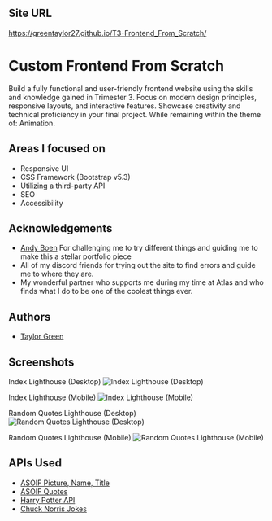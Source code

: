 ## Site URL

https://greentaylor27.github.io/T3-Frontend_From_Scratch/
# Custom Frontend From Scratch

Build a fully functional and user-friendly frontend website using the skills and knowledge gained in Trimester 3. Focus on modern design principles, responsive layouts, and interactive features. Showcase creativity and technical proficiency in your final project. While remaining within the theme of: Animation.

## Areas I focused on

- Responsive UI
- CSS Framework (Bootstrap v5.3)
- Utilizing a third-party API
- SEO
- Accessibility

## Acknowledgements

 - [Andy Boen](https://github.com/andyboen) For challenging me to try different things and guiding me to make this a stellar portfolio piece
 - All of my discord friends for trying out the site to find errors and guide me to where they are.
 - My wonderful partner who supports me during my time at Atlas and who finds what I do to be one of the coolest things ever.


## Authors

- [Taylor Green](https://github.com/Greentaylor27)

## Screenshots

Index Lighthouse (Desktop)
![Index Lighthouse (Desktop)](https://i.imgur.com/iP9U6ZA.png)

Index Lighthouse (Mobile)
![Index Lighthouse (Mobile)](https://i.imgur.com/5R01dDV.png)

Random Quotes Lighthouse (Desktop)
![Random Quotes Lighthouse (Desktop)](https://i.imgur.com/I9uLwNb.png)

Random Quotes Lighthouse (Mobile)
![Random Quotes Lighthouse (Mobile)](https://i.imgur.com/BmKFBOn.png)

## APIs Used

- [ASOIF Picture, Name, Title](https://thronesapi.com)
- [ASOIF Quotes](https://gameofthronesquotes.xyz)
- [Harry Potter API](https://hp-api.onrender.com)
- [Chuck Norris Jokes](https://api.chucknorris.io/)
